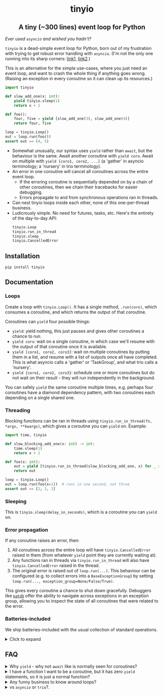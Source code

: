 <h1 align="center">tinyio</h1>
<h2 align="center">A tiny (~300 lines) event loop for Python</h2>

_Ever used `asyncio` and wished you hadn't?_

`tinyio` is a dead-simple event loop for Python, born out of my frustration with trying to get robust error handling with `asyncio`. (I'm not the only one running into its sharp corners: [link1](https://sailor.li/asyncio), [link2](https://lucumr.pocoo.org/2016/10/30/i-dont-understand-asyncio/).)

This is an alternative for the simple use-cases, where you just need an event loop, and want to crash the whole thing if anything goes wrong. (Raising an exception in every coroutine so it can clean up its resources.)

```python
import tinyio

def slow_add_one(x: int):
    yield tinyio.sleep(1)
    return x + 1

def foo():
    four, five = yield [slow_add_one(3), slow_add_one(4)]
    return four, five

loop = tinyio.Loop()
out = loop.run(foo())
assert out == (4, 5)
```

- Somewhat unusually, our syntax uses `yield` rather than `await`, but the behaviour is the same. Await another coroutine with `yield coro`. Await on multiple with `yield [coro1, coro2, ...]` (a 'gather' in asyncio terminology; a 'nursery' in trio terminology).
- An error in one coroutine will cancel all coroutines across the entire event loop.
    - If the erroring coroutine is sequentially depended on by a chain of other coroutines, then we chain their tracebacks for easier debugging.
    - Errors propagate to and from synchronous operations ran in threads.
- Can nest tinyio loops inside each other, none of this one-per-thread business.
- Ludicrously simple. No need for futures, tasks, etc. Here's the entirety of the day-to-day API:
    ```python
    tinyio.Loop
    tinyio.run_in_thread
    tinyio.sleep
    tinyio.CancelledError
    ```

## Installation

```
pip install tinyio
```

## Documentation

### Loops

Create a loop with `tinyio.Loop()`. It has a single method, `.run(coro)`, which consumes a coroutine, and which returns the output of that coroutine.

Coroutines can `yield` four possible things:

- `yield`: yield nothing, this just pauses and gives other coroutines a chance to run.
- `yield coro`: wait on a single coroutine, in which case we'll resume with the output of that coroutine once it is available.
- `yield [coro1, coro2, coro3]`: wait on multiple coroutines by putting them in a list, and resume with a list of outputs once all have completed. This is what asyncio calls a 'gather' or 'TaskGroup', and what trio calls a 'nursery'.
- `yield {coro1, coro2, coro3}`: schedule one or more coroutines but do not wait on their result - they will run independently in the background.

You can safely `yield` the same coroutine multiple times, e.g. perhaps four coroutines have a diamond dependency pattern, with two coroutines each depending on a single shared one.

### Threading

Blocking functions can be ran in threads using `tinyio.run_in_thread(fn, *args, **kwargs)`, which gives a coroutine you can `yield` on. Example:

```python
import time, tinyio

def slow_blocking_add_one(x: int) -> int:
    time.sleep(1)
    return x + 1

def foo(x: int):
    out = yield [tinyio.run_in_thread(slow_blocking_add_one, x) for _ in range(3)]
    return out

loop = tinyio.Loop()
out = loop.run(foo(x=1))  # runs in one second, not three
assert out == [2, 2, 2]
```

### Sleeping

This is `tinyio.sleep(delay_in_seconds)`, which is a coroutine you can `yield` on.

### Error propagation

If any coroutine raises an error, then:

1. All coroutines across the entire loop will have `tinyio.CancelledError` raised in them (from whatever `yield` point they are currently waiting at).
2. Any functions ran in threads via `tinyio.run_in_thread` will also have `tinyio.CancelledError` raised in the thread.
3. The original error is raised out of `loop.run(...)`. This behaviour can be configured (e.g. to collect errors into a `BaseExceptionGroup`) by setting `loop.run(..., exception_group=None/False/True)`.

This gives every coroutine a chance to shut down gracefully. Debuggers like [`patdb`](https://github.com/patrick-kidger/patdb) offer the ability to navigate across exceptions in an exception group, allowing you to inspect the state of all coroutines that were related to the error.

### Batteries-included

We ship batteries-included with the usual collection of standard operations.

<details><summary>Click to expand</summary>

```python
tinyio.add_done_callback        tinyio.Semaphore
tinyio.AsCompleted              tinyio.ThreadPool
tinyio.Barrier                  tinyio.timeout
tinyio.Event                    tinyio.TimeoutError
tinyio.Lock
```

---

- `tinyio.add_done_callback(coro, success_callback)`

    Used as `yield {tinyio.add_done_callback(coro, success_callback)}`.

    This wraps `coro` so that `success_callback(out)` is called on its output once it completes. Note the `{...}` above, indicating calling this in nonblocking fashion (otherwise you could just directly call the callbacks yourself).

---

- `tinyio.AsCompleted({coro1, coro2, ...})`

    This schedules multiple coroutines in the background (like `yield {coro1, coro2, ...}`), and then offers their results in the order they complete.

    This is iterated over in the following way, using its `.done()` and `.get()` methods:
    ```python
    def main():
        iterator = tinyio.AsCompleted({coro1, coro2, coro3})
        while not iterator.done():
            x = yield iterator.get()
    ```

---

- `tinyio.Barrier(value)`

    This has a single method `barrier.wait()`, which is a coroutine you can `yield` on. Once `value` many coroutines have yielded on this method then it will unblock.

---

- `tinyio.Event()`

    This is a wrapper around a boolean flag, initialised with `False`.
    This has the following methods:
    
    - `.is_set()`: check the value of the flag.
    - `.set()`: set the flag to `True`.
    - `.clear()`: set the flag to `False`.
    - `.wait()`, which is a coroutine you can `yield` on. This will unblock if the internal flag is `True`. (Typically this is accomplished by calling `.set()` from another coroutine or from a thread.)

---

- `tinyio.Lock()`

    This is just a convenience for `tinyio.Semaphore(value=1)`, see below.

---

- `tinyio.Semaphore(value)`

    This manages an internal counter that is initialised at `value`, is decremented when entering a region, and incremented when exiting. This blocks if this counter is at zero. In this way, at most `value` coroutines may acquire the semaphore at a time.

    This is used as:
    ```python
    semaphore = Semaphore(value)

    ...

    with (yield semaphore()):
        ...
    ```

---

- `tinyio.timeout(coro, timeout_in_seconds)`

    This is a coroutine you can `yield` on, used as `output, success = yield tinyio.timeout(coro, timeout_in_seconds)`.
    
    This runs `coro` for at most `timeout_in_seconds`. If it succeeds in that time then the pair `(output, True)` is returned . Else this will return `(None, False)`, and `coro` will be halted by raising `tinyio.TimeoutError` inside it.

---

- `tinyio.ThreadPool(max_threads)`

    This is equivalent to making multiple `tinyio.run_in_thread` calls, but will limit the number of threads to at most `max_threads`. Additional work after that will block until a thread becomes available.

    This has two methods:

    - `.run_in_thread(fn, *args, **kwargs)`, which is a coroutine you can `yield` on. This is equivalent to `yield tinyio.run_in_thread(fn, *args, **kwargs)`.
    - `.map(fn, xs)`, which is a coroutine you can `yield` on. This is equivalent to `yield [tinyio.run_in_thread(fn, x) for x in xs]`.
 
---

</details>

## FAQ

<details>
<summary>Why <code>yield</code> - why not <code>await</code> like is normally seen for coroutines?</summary>
<br>

The reason is that `await` does not offer a suspension point to an event loop (it just calls `__await__` and maybe *that* offers a suspension point), so if we wanted to use that syntax then we'd need to replace `yield coro` with something like `await tinyio.Task(coro)`. The traditional syntax is not worth the extra class.
</details>

<details>
<summary>I have a function I want to be a coroutine, but it has zero <code>yield</code> statements, so it is just a normal function?</summary>
<br>

You can distinguish it from a normal Python function by putting `if False: yield` somewhere inside its body. Another common trick is to put a `yield` statement after the final `return` statement. Bit ugly but oh well.
</details>

<details>
<summary>Any funny business to know around loops?</summary>
<br>

The output of each coroutine is stored on the `Loop()` class. If you attempt to run a previously-ran coroutine in a new `Loop()` then they will be treated as just returning `None`, which is probably not what you want.
</details>

<details>
<summary>vs <code>asyncio</code> or <code>trio</code>?.</summary>
<br>

I wasted a *lot* of time trying to get correct error propagation with `asyncio`, trying to reason whether my tasks would be cleaned up correctly or not (edge-triggered vs level-triggered etc etc). `trio` is excellent but still has a one-loop-per-thread rule, and doesn't propagate cancellations to/from threads. These points inspired me to try writing my own.

`tinyio` has the following unique features, and as such may be the right choice if any of these are must-haves for you:

- the propagation of errors to/from threads;
- no one-loop-per-thread rule;
- simple error semantics (crash the whole loop if anything goes wrong);
- tiny, hackable, codebase.

However conversely, `tinyio` does not offer the ability to schedule work on the event loop whilst cleaning up from errors.

If none of the bullet points are must-haves for you, or if needing the event loop during cleanup is a dealbreaker, then either `trio` or `asyncio` are likely to be better choices. :)

</details>
